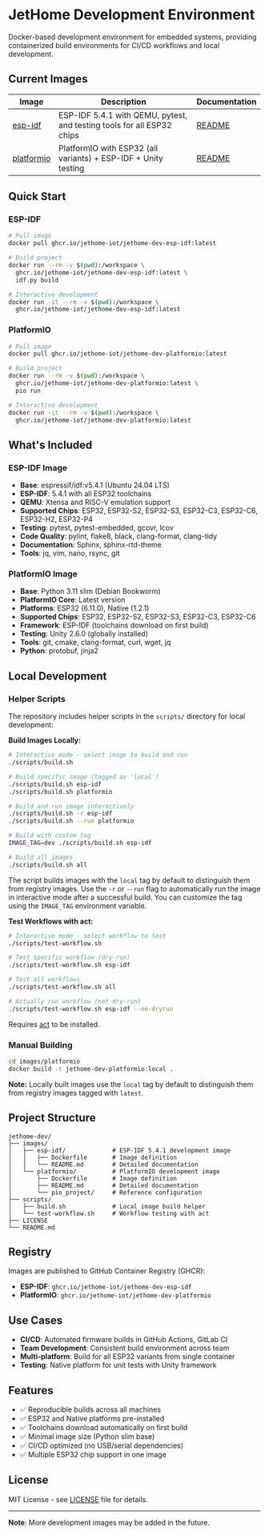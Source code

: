 # JetHome Development Environment

Docker-based development environment for embedded systems, providing containerized build environments for CI/CD workflows and local development.

## Current Images

| Image | Description | Documentation |
|-------|-------------|---------------|
| [esp-idf](./images/esp-idf/) | ESP-IDF 5.4.1 with QEMU, pytest, and testing tools for all ESP32 chips | [README](./images/esp-idf/README.md) |
| [platformio](./images/platformio/) | PlatformIO with ESP32 (all variants) + ESP-IDF + Unity testing | [README](./images/platformio/README.md) |

## Quick Start

### ESP-IDF

```bash
# Pull image
docker pull ghcr.io/jethome-iot/jethome-dev-esp-idf:latest

# Build project
docker run --rm -v $(pwd):/workspace \
  ghcr.io/jethome-iot/jethome-dev-esp-idf:latest \
  idf.py build

# Interactive development
docker run -it --rm -v $(pwd):/workspace \
  ghcr.io/jethome-iot/jethome-dev-esp-idf:latest
```

### PlatformIO

```bash
# Pull image
docker pull ghcr.io/jethome-iot/jethome-dev-platformio:latest

# Build project
docker run --rm -v $(pwd):/workspace \
  ghcr.io/jethome-iot/jethome-dev-platformio:latest \
  pio run

# Interactive development
docker run -it --rm -v $(pwd):/workspace \
  ghcr.io/jethome-iot/jethome-dev-platformio:latest
```

## What's Included

### ESP-IDF Image

- **Base**: espressif/idf:v5.4.1 (Ubuntu 24.04 LTS)
- **ESP-IDF**: 5.4.1 with all ESP32 toolchains
- **QEMU**: Xtensa and RISC-V emulation support
- **Supported Chips**: ESP32, ESP32-S2, ESP32-S3, ESP32-C3, ESP32-C6, ESP32-H2, ESP32-P4
- **Testing**: pytest, pytest-embedded, gcovr, lcov
- **Code Quality**: pylint, flake8, black, clang-format, clang-tidy
- **Documentation**: Sphinx, sphinx-rtd-theme
- **Tools**: jq, vim, nano, rsync, git

### PlatformIO Image

- **Base**: Python 3.11 slim (Debian Bookworm)
- **PlatformIO Core**: Latest version
- **Platforms**: ESP32 (6.11.0), Native (1.2.1)
- **Supported Chips**: ESP32, ESP32-S2, ESP32-S3, ESP32-C3, ESP32-C6
- **Framework**: ESP-IDF (toolchains download on first build)
- **Testing**: Unity 2.6.0 (globally installed)
- **Tools**: git, cmake, clang-format, curl, wget, jq
- **Python**: protobuf, jinja2

## Local Development

### Helper Scripts

The repository includes helper scripts in the `scripts/` directory for local development:

**Build Images Locally:**

```bash
# Interactive mode - select image to build and run
./scripts/build.sh

# Build specific image (tagged as 'local')
./scripts/build.sh esp-idf
./scripts/build.sh platformio

# Build and run image interactively
./scripts/build.sh -r esp-idf
./scripts/build.sh --run platformio

# Build with custom tag
IMAGE_TAG=dev ./scripts/build.sh esp-idf

# Build all images
./scripts/build.sh all
```

The script builds images with the `local` tag by default to distinguish them from registry images. Use the `-r` or `--run` flag to automatically run the image in interactive mode after a successful build. You can customize the tag using the `IMAGE_TAG` environment variable.

**Test Workflows with act:**

```bash
# Interactive mode - select workflow to test
./scripts/test-workflow.sh

# Test specific workflow (dry-run)
./scripts/test-workflow.sh esp-idf

# Test all workflows
./scripts/test-workflow.sh all

# Actually run workflow (not dry-run)
./scripts/test-workflow.sh esp-idf --no-dryrun
```

Requires [act](https://github.com/nektos/act) to be installed.

### Manual Building

```bash
cd images/platformio
docker build -t jethome-dev-platformio:local .
```

**Note:** Locally built images use the `local` tag by default to distinguish them from registry images tagged with `latest`.

## Project Structure

```
jethome-dev/
├── images/
│   ├── esp-idf/             # ESP-IDF 5.4.1 development image
│   │   ├── Dockerfile       # Image definition
│   │   └── README.md        # Detailed documentation
│   └── platformio/          # PlatformIO development image
│       ├── Dockerfile       # Image definition
│       ├── README.md        # Detailed documentation
│       └── pio_project/     # Reference configuration
├── scripts/
│   ├── build.sh             # Local image build helper
│   └── test-workflow.sh     # Workflow testing with act
├── LICENSE
└── README.md
```

## Registry

Images are published to GitHub Container Registry (GHCR):
- **ESP-IDF**: `ghcr.io/jethome-iot/jethome-dev-esp-idf`
- **PlatformIO**: `ghcr.io/jethome-iot/jethome-dev-platformio`

## Use Cases

- **CI/CD**: Automated firmware builds in GitHub Actions, GitLab CI
- **Team Development**: Consistent build environment across team
- **Multi-platform**: Build for all ESP32 variants from single container
- **Testing**: Native platform for unit tests with Unity framework

## Features

- ✅ Reproducible builds across all machines
- ✅ ESP32 and Native platforms pre-installed
- ✅ Toolchains download automatically on first build
- ✅ Minimal image size (Python slim base)
- ✅ CI/CD optimized (no USB/serial dependencies)
- ✅ Multiple ESP32 chip support in one image

## License

MIT License - see [LICENSE](LICENSE) file for details.

---

**Note**: More development images may be added in the future.
